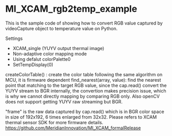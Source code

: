 # MI_XCAM_rgb2temp_example
This is the sample code of showing how to convert RGB value captured by videoCapture object to temperature value on Python.


Settings
- XCAM_single (YUYV output thermal image)
- Non-adaptive color mapping mode
- Using defalut colorPalette0
- SetTempDisplay(0)

createColorTable() : create the color table following the same algorithm on MCU, it is firmware dependent
find_nearest(array, value): find the nearest point that matching to the target RGB value, since the cap.read() convert the YUYV stream to                               BGR internally, the convertion makes precision issue, which is why we cannot directly mapping by comparing RGB only. Also openCV does not support getting YUYV raw streaming but BGR.

"frame" is the raw data captured by cap.read() which is in BGR color space in size of 192x192, 6 times enlarged from 32x32.
Please refers to XCAM thermal sensor SDK for more firmware details.
https://github.com/MeridianInnovation/MI_XCAM_formalRelease
